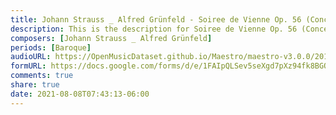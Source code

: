 ```yaml
---
title: Johann Strauss _ Alfred Grünfeld - Soiree de Vienne Op. 56 (Concert Paraphrase on the overture from Die Fledermaus) (1)
description: This is the description for Soiree de Vienne Op. 56 (Concert Paraphrase on the overture from Die Fledermaus) by Johann Strauss _ Alfred Grünfeld
composers: [Johann Strauss _ Alfred Grünfeld]
periods: [Baroque]
audioURL: https://OpenMusicDataset.github.io/Maestro/maestro-v3.0.0/2015/MIDI-Unprocessed_R1_D2-21-22_mid--AUDIO-from_mp3_21_R1_2015_wav--5.midi
formURL: https://docs.google.com/forms/d/e/1FAIpQLSev5seXgd7pXz94fk8BGQrsMDHoacEo7kd0Wf6Xte-3XlHzmQ/viewform
comments: true
share: true
date: 2021-08-08T07:43:13-06:00
---
```

